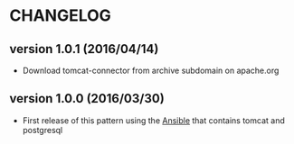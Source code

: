CHANGELOG
=========

## version 1.0.1 (2016/04/14)

  - Download tomcat-connector from archive subdomain on apache.org

## version 1.0.0 (2016/03/30)

  - First release of this pattern using the [Ansible](https://www.ansible.com/) that contains tomcat and postgresql
